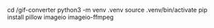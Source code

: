 cd /gif-converter
python3 -m venv .venv
source .venv/bin/activate
pip install pillow imageio imageio-ffmpeg
